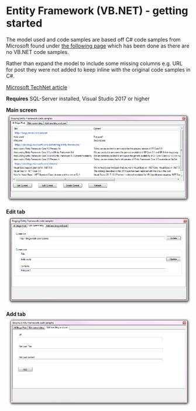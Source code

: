 # Entity Framework (VB.NET) - getting started

The model used and code samples are based off C# code samples from Microsoft found under [the following page](https://docs.microsoft.com/en-us/ef/) which has been done as there are no VB.NET code samples. 

Rather than expand the model to include some missing columns e.g. URL for post they were not added to keep inline with the original code samples in C#.

[Microsoft TechNet article](https://social.technet.microsoft.com/wiki/contents/articles/53700.entity-framework-6-basic-data-operations-vb-net-window-forms.aspx)

**Requires**
SQL-Server installed, Visual Studio 2017 or higher

**Main screen**
![Main screen](assets/MainTab.png)

**Edit tab**
![edit screen](assets/editTab.png)

**Add tab**
![add tab](assets/AddTab.png)

